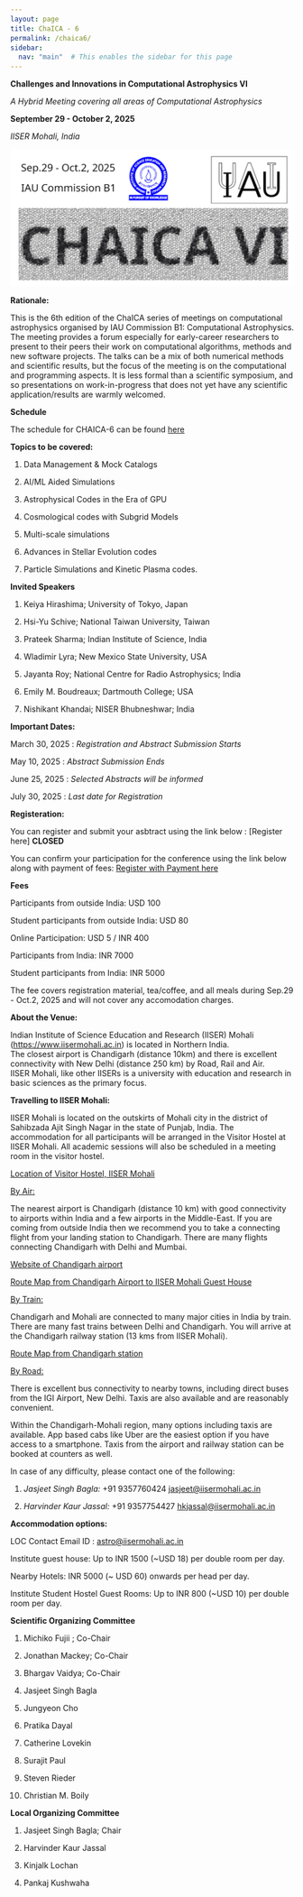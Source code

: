 ```yaml
---
layout: page
title: ChaICA - 6
permalink: /chaica6/
sidebar:
  nav: "main"  # This enables the sidebar for this page
---
```


**Challenges and Innovations in Computational Astrophysics VI**

*A Hybrid Meeting covering all areas of Computational Astrophysics*

**September 29 - October 2, 2025**

*IISER Mohali, India*

![CHAICA6 Banner](/assets/images/chaica-vi.png)

**Rationale:**

This is the 6th edition of the ChaICA series of meetings on computational astrophysics organised by IAU Commission B1: Computational Astrophysics. The meeting provides a forum especially for early-career researchers to present to their peers their work on computational algorithms, methods and new software projects. The talks can be a mix of both numerical methods and scientific results, but the focus of the meeting is on the computational and programming aspects. It is less formal than a scientific symposium, and so presentations on work-in-progress that does not yet have any scientific application/results are warmly welcomed.

**Schedule**

The schedule for CHAICA-6 can be found [here](https://docs.google.com/spreadsheets/d/1eqNkuAzlY0rVau8q0n9H8SxkGAe5RSFF-7UF2D3JLlg/edit?gid=0#gid=0)

**Topics to be covered:**

1. Data Management & Mock Catalogs

2. AI/ML Aided Simulations 

3. Astrophysical Codes in the Era of GPU

4. Cosmological codes with Subgrid Models 

5. Multi-scale simulations

6. Advances in Stellar Evolution codes

7. Particle Simulations and Kinetic Plasma codes.

**Invited Speakers**

1. Keiya Hirashima;	University of Tokyo,	Japan

2. Hsi-Yu	Schive;	National Taiwan University,	Taiwan

3. Prateek Sharma;	Indian Institute of Science, 	India

4. Wladimir	Lyra;	New Mexico State University,	USA

5. Jayanta Roy; National Centre for Radio Astrophysics;  India

6. Emily M. Boudreaux; Dartmouth College; USA

7. Nishikant Khandai; NISER Bhubneshwar; India

**Important Dates:**

March 30, 2025 : *Registration and Abstract Submission Starts*

May 10, 2025 : *Abstract Submission Ends*

June 25, 2025 : *Selected Abstracts will be informed*

July 30, 2025 : *Last date for Registration*


**Registeration:**

You can register and submit your asbtract using the link below : 
[Register here] **CLOSED**

You can confirm your participation for the conference using the link below 
along with payment of fees:
[Register with Payment here](https://forms.gle/n89pBhoJtdzHrWe5A)

**Fees**

Participants from outside India:  USD 100 

Student participants from outside India: USD 80

Online Participation: USD 5 / INR 400

Participants from India: INR 7000

Student participants from India: INR 5000

The fee covers registration material, tea/coffee, and all meals during Sep.29 - Oct.2, 2025
and will not cover any accomodation charges.  

**About the Venue:**

Indian Institute of Science Education and Research (IISER) 
Mohali (https://www.iisermohali.ac.in) is located in Northern India.  
The closest airport is Chandigarh (distance 10km) and there is excellent connectivity with New Delhi (distance 250 km) by Road, Rail and Air.  
IISER Mohali, like other IISERs is a university with education and 
research in basic sciences as the primary focus.

**Travelling to IISER Mohali:**

IISER Mohali is located on the outskirts of Mohali city in the district of Sahibzada Ajit Singh Nagar in the state of Punjab, India.  The accommodation for all participants will be arranged in the Visitor Hostel at IISER Mohali.  All academic sessions will also be scheduled in a meeting room in the visitor hostel.

[Location of Visitor Hostel, IISER Mohali](https://maps.app.goo.gl/kLtq6SLBPA8wGqau6)

<u>By Air:</u>

The nearest airport is Chandigarh (distance 10 km) with good connectivity to airports within India and a few airports in the Middle-East.  If you are coming from outside India then we recommend you to take a connecting flight from your landing station to Chandigarh.  There are many flights connecting Chandigarh with Delhi and Mumbai.  

[Website of Chandigarh airport](https://chial.org)

[Route Map from Chandigarh Airport to IISER Mohali Guest House](https://maps.app.goo.gl/HSDWCT7pUzBmtmB48)

<u>By Train:</u>

Chandigarh and Mohali are connected to many major cities in India by train.  There are many fast trains between Delhi and Chandigarh.  You will arrive at the Chandigarh railway station (13 kms from IISER Mohali).

[Route Map from Chandigarh station](https://maps.app.goo.gl/KDCifr7VSm7qT2vn7?g_st=ac)

<u>By Road:</u>

There is excellent bus connectivity to nearby towns, including direct buses from the IGI Airport, New Delhi.   Taxis are also available and are reasonably convenient.

Within the Chandigarh-Mohali region, many options including taxis are available.  App based cabs like Uber are the easiest option if you have access to a smartphone.  Taxis from the airport and railway station can be booked at counters as well. 

In case of any difficulty, please contact one of the following:

1. *Jasjeet Singh Bagla:*    +91 9357760424  jasjeet@iisermohali.ac.in

2. *Harvinder Kaur Jassal:*  +91 9357754427  hkjassal@iisermohali.ac.in

**Accommodation options:**

LOC Contact Email ID : astro@iisermohali.ac.in

Institute guest house:  Up to INR 1500 (~USD 18) per double room per day.

Nearby Hotels: INR 5000 (~ USD 60) onwards per head per day. 
  
Institute Student Hostel Guest Rooms: Up to INR 800 (~USD 10) per double room per day.

**Scientific Organizing Committee**

1. Michiko Fujii ; Co-Chair

2. Jonathan Mackey; Co-Chair

3. Bhargav Vaidya; Co-Chair

4. Jasjeet Singh Bagla

5. Jungyeon Cho 

6. Pratika Dayal 

7. Catherine Lovekin 

8. Surajit Paul 

9. Steven Rieder 

10. Christian M. Boily

**Local Organizing Committee**

1. Jasjeet Singh Bagla; Chair

2. Harvinder Kaur Jassal

3. Kinjalk Lochan 

4. Pankaj Kushwaha




